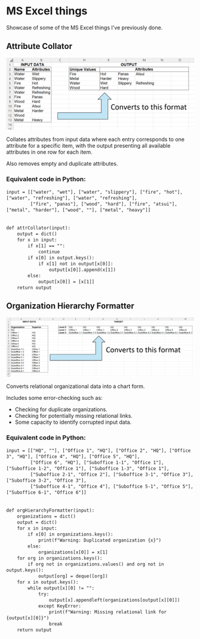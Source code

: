 # MS Excel things

Showcase of some of the MS Excel things I've previously done.

## Attribute Collator

![Screenshot of first sheet in "Attribute Collator.xlsx"](https://github.com/jsjs2401/ms-excel-things/blob/main/images/Attribute%20Collator.png)

Collates attributes from input data where each entry corresponds to one attribute for a specific item, with the output presenting all available attributes in one row for each item.

Also removes empty and duplicate attributes.

### Equivalent code in Python:

```
input = [["water", "wet"], ["water", "slippery"], ["fire", "hot"], ["water", "refreshing"], ["water", "refreshing"],
         ["fire", "panas"], ["wood", "hard"], ["fire", "atsui"], ["metal", "harder"], ["wood", ""], ["metal", "heavy"]]


def attrCollator(input):
    output = dict()
    for x in input:
        if x[1] == "":
            continue
        if x[0] in output.keys():
            if x[1] not in output[x[0]]:
                output[x[0]].append(x[1])
        else:
            output[x[0]] = [x[1]]
    return output
```

## Organization Hierarchy Formatter

![Screenshot of first sheet in "Organization Hierarchy Formatter.xlsx"](https://github.com/jsjs2401/ms-excel-things/blob/main/images/Organization%20Hierarchy%20Formatter.png)

Converts relational organizational data into a chart form.

Includes some error-checking such as:

- Checking for duplicate organizations.
- Checking for potentially missing relational links.
- Some capacity to identify corrupted input data.

### Equivalent code in Python:

```
input = [["HQ", ""], ["Office 1", "HQ"], ["Office 2", "HQ"], ["Office 3", "HQ"], ["Office 4", "HQ"], ["Office 5", "HQ"],
         ["Office 6", "HQ"], ["Suboffice 1-1", "Office 1"], ["Suboffice 1-2", "Office 1"], ["Suboffice 1-3", "Office 1"],
         ["Suboffice 2-1", "Office 2"], ["Suboffice 3-1", "Office 3"], ["Suboffice 3-2", "Office 3"],
         ["Suboffice 4-1", "Office 4"], ["Suboffice 5-1", "Office 5"], ["Suboffice 6-1", "Office 6"]]


def orgHierarchyFormatter(input):
    organizations = dict()
    output = dict()
    for x in input:
        if x[0] in organizations.keys():
            print(f"Warning: Duplicated organization {x}")
        else:
            organizations[x[0]] = x[1]
    for org in organizations.keys():
        if org not in organizations.values() and org not in output.keys():
            output[org] = deque([org])
    for x in output.keys():
        while output[x][0] != "":
            try:
                output[x].appendleft(organizations[output[x][0]])
            except KeyError:
                print(f"Warning: Missing relational link for {output[x][0]}")
                break
    return output
```
